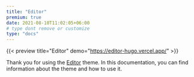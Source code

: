```yaml
---
title: "Editor"
premium: true
date: 2021-08-10T11:02:05+06:00
# type dont remove or customize
type: "docs"
---
```


{{< preview title="Editor" demo="https://editor-hugo.vercel.app/" >}}

Thank you for using the [Editor](https://gethugothemes.com/products/editor/) theme. In this documentation, you can find information about the theme and how to use it.
